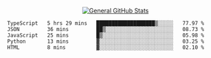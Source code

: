 <p align="center">
  <a href="https://github.com/AndyDevv">
    <img src="https://github-readme-stats.vercel.app/api?username=AndyDevv&custom_title=General%20GitHub%20Stats&theme=aura_dark" alt="General GitHub Stats">
  </a>
</p>

<!--START_SECTION:waka-->
```text
TypeScript   5 hrs 29 mins   ███████████████████▒░░░░░   77.97 % 
JSON         36 mins         ██▒░░░░░░░░░░░░░░░░░░░░░░   08.73 % 
JavaScript   25 mins         █▒░░░░░░░░░░░░░░░░░░░░░░░   05.98 % 
Python       13 mins         ▓░░░░░░░░░░░░░░░░░░░░░░░░   03.25 % 
HTML         8 mins          ▓░░░░░░░░░░░░░░░░░░░░░░░░   02.10 % 
```
<!--END_SECTION:waka-->
